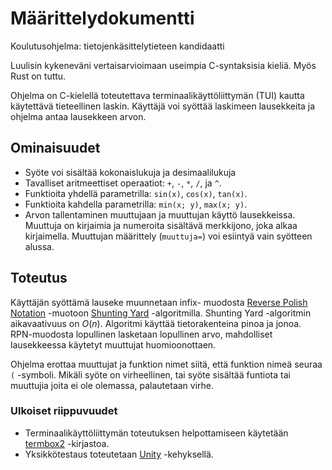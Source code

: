# Määrittelydokumentti

Koulutusohjelma: tietojenkäsittelytieteen kandidaatti

Luulisin kykeneväni vertaisarvioimaan useimpia C-syntaksisia kieliä. Myös Rust on tuttu.

Ohjelma on C-kielellä toteutettava terminaalikäyttöliittymän (TUI) kautta käytettävä tieteellinen laskin. 
Käyttäjä voi syöttää laskimeen lausekkeita ja ohjelma antaa lausekkeen arvon.




## Ominaisuudet
- Syöte voi sisältää kokonaislukuja ja desimaalilukuja
- Tavalliset aritmeettiset operaatiot: `+`, `-`, `*`, `/`, ja `^`.
- Funktioita yhdellä parametrilla: `sin(x)`, `cos(x)`, `tan(x)`.
- Funktioita kahdella parametrilla: `min(x; y)`, `max(x; y)`.
- Arvon tallentaminen muuttujaan ja muuttujan käyttö lausekkeissa. 
Muuttuja on kirjaimia ja numeroita sisältävä merkkijono, joka alkaa kirjaimella.
Muuttujan määrittely (`muuttuja=`) voi esiintyä vain syötteen alussa.

## Toteutus

Käyttäjän syöttämä lauseke muunnetaan infix- muodosta [Reverse Polish Notation](https://en.wikipedia.org/wiki/Reverse_Polish_notation) -muotoon 
[Shunting Yard](https://en.wikipedia.org/wiki/Shunting_yard_algorithm) -algoritmilla. 
Shunting Yard -algoritmin aikavaativuus on $O(n)$.
Algoritmi käyttää tietorakenteina pinoa ja jonoa.
RPN-muodosta lopullinen lasketaan lopullinen arvo, mahdolliset lausekkeessa käytetyt muuttujat huomioonottaen.

Ohjelma erottaa muuttujat ja funktion nimet siitä, että funktion nimeä seuraa `(` -symboli.
Mikäli syöte on virheellinen, tai syöte sisältää funtiota tai muuttujia joita ei ole olemassa, palautetaan virhe.

### Ulkoiset riippuvuudet
- Terminaalikäyttöliittymän toteutuksen helpottamiseen käytetään [termbox2](https://github.com/termbox/termbox2) -kirjastoa.
- Yksikkötestaus toteutetaan [Unity](https://github.com/ThrowTheSwitch/Unity) -kehyksellä.
